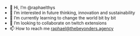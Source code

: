 - 👋 Hi, I’m @raphaelthys
- 👀 I’m interested in future thinking, innovation and sustainability
- 🌱 I’m currently learning to change the world bit by bit
- 💞️ I’m looking to collaborate on twitch extensions
- 📫 How to reach me raphael@thebeyonders.agency

<!---
raphaelthys/raphaelthys is a ✨ special ✨ repository because its `README.md` (this file) appears on your GitHub profile.
You can click the Preview link to take a look at your changes.
--->

